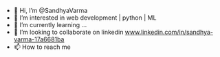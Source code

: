 - 👋 Hi, I’m @SandhyaVarma
- 👀 I’m interested in web development | python | ML
- 🌱 I’m currently learning ...
- 💞️ I’m looking to collaborate on linkedin www.linkedin.com/in/sandhya-varma-17a6681ba
- 📫 How to reach me 

<!---
SandhyaVarma/SandhyaVarma is a ✨ special ✨ repository because its `README.md` (this file) appears on your GitHub profile.
You can click the Preview link to take a look at your changes.
--->
